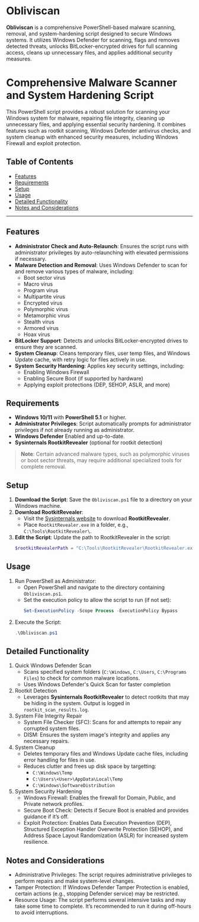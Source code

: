 # Obliviscan
**Obliviscan** is a comprehensive PowerShell-based malware scanning, removal, and system-hardening script designed to secure Windows systems. It utilizes Windows Defender for scanning, flags and removes detected threats, unlocks BitLocker-encrypted drives for full scanning access, cleans up unnecessary files, and applies additional security measures.

# Comprehensive Malware Scanner and System Hardening Script
This PowerShell script provides a robust solution for scanning your Windows system for malware, repairing file integrity, cleaning up unnecessary files, and applying essential security hardening. It combines features such as rootkit scanning, Windows Defender antivirus checks, and system cleanup with enhanced security measures, including Windows Firewall and exploit protection.

## Table of Contents
- [Features](#features)
- [Requirements](#requirements)
- [Setup](#setup)
- [Usage](#usage)
- [Detailed Functionality](#detailed-functionality)
- [Notes and Considerations](#notes-and-considerations)

---

## Features
- **Administrator Check and Auto-Relaunch**: Ensures the script runs with administrator privileges by auto-relaunching with elevated permissions if necessary.
- **Malware Detection and Removal**: Uses Windows Defender to scan for and remove various types of malware, including:
  - Boot sector virus
  - Macro virus
  - Program virus
  - Multipartite virus
  - Encrypted virus
  - Polymorphic virus
  - Metamorphic virus
  - Stealth virus
  - Armored virus
  - Hoax virus
- **BitLocker Support**: Detects and unlocks BitLocker-encrypted drives to ensure they are scanned.
- **System Cleanup**: Cleans temporary files, user temp files, and Windows Update cache, with retry logic for files actively in use.
- **System Security Hardening**: Applies key security settings, including:
  - Enabling Windows Firewall
  - Enabling Secure Boot (if supported by hardware)
  - Applying exploit protections (DEP, SEHOP, ASLR, and more)

## Requirements
- **Windows 10/11** with **PowerShell 5.1** or higher.
- **Administrator Privileges**: Script automatically prompts for administrator privileges if not already running as administrator.
- **Windows Defender** Enabled and up-to-date.
- **Sysinternals RootkitRevealer** (optional for rootkit detection)

> **Note**: Certain advanced malware types, such as polymorphic viruses or boot sector threats, may require additional specialized tools for complete removal.

## Setup
1. **Download the Script**: Save the `Obliviscan.ps1` file to a directory on your Windows machine.
2. **Download RootkitRevealer**:
   - Visit the [Sysinternals website](https://learn.microsoft.com/en-us/sysinternals/downloads/rootkit-revealer) to download **RootkitRevealer**.
   - Place `RootkitRevealer.exe` in a folder, e.g., `C:\Tools\RootkitRevealer\`.
3. **Edit the Script**: Update the path to RootkitRevealer in the script:
   ```powershell
   $rootkitRevealerPath = "C:\Tools\RootkitRevealer\RootkitRevealer.exe"
   ```

## Usage
1. Run PowerShell as Administrator:
   - Open PowerShell and navigate to the directory containing `Obliviscan.ps1`.
   - Set the execution policy to allow the script to run (if not set):
     ```powershell
     Set-ExecutionPolicy -Scope Process -ExecutionPolicy Bypass
     ```
2. Execute the Script:
   ```powershell
   .\Obliviscan.ps1
   ```

## Detailed Functionality
1. Quick Windows Defender Scan
   - Scans specified system folders (`C:\Windows`, `C:\Users`, `C:\Programs Files`) to check for common malware locations.
   - Uses Windows Defender's Quick Scan for faster completion
2. Rootkit Detection
   - Leverages **Sysinternals RootkitRevealer** to detect rootkits that may be hiding in the system.
     Output is logged in `rootkit_scan_results.log`.
3. System File Integrity Repair
   - System File Checker (SFC): Scans for and attempts to repair any corrupted system files.
   - DISM: Ensures the system image's integrity and applies any necessary repairs.
4. System Cleanup
   - Deletes temporary files and Windows Update cache files, including error handling for files in use.
   - Reduces clutter and frees up disk space by targetting:
     - `C:\Windows\Temp`
     - `C:\Users\<User>\AppData\Local\Temp`
     - `C:\Windows\SoftwareDistribution`
5. System Security Hardening
   - Windows Firewall: Enables the firewall for Domain, Public, and Private network profiles.
   - Secure Boot Check: Detects if Secure Boot is enabled and provides guidance if it’s off.
   - Exploit Protection: Enables Data Execution Prevention (DEP), Structured Exception Handler Overwrite Protection (SEHOP), and Address Space Layout Randomization (ASLR) for increased system resilience.

## Notes and Considerations
- Administrative Privileges: The script requires administrative privileges to perform repairs and make system-level changes.
- Tamper Protection: If Windows Defender Tamper Protection is enabled, certain actions (e.g., stopping Defender service) may be restricted.
- Resource Usage: The script performs several intensive tasks and may take some time to complete. It’s recommended to run it during off-hours to avoid interruptions.
